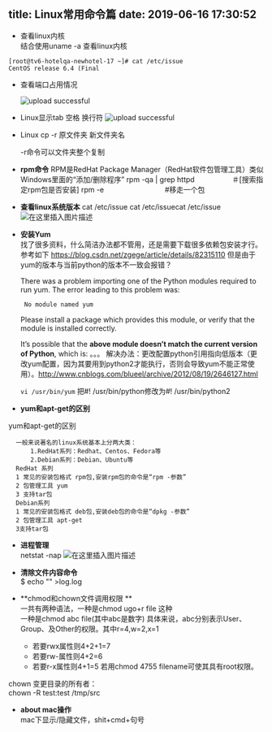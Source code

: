 title: Linux常用命令篇
date: 2019-06-16 17:30:52
---
-  查看linux内核   
结合使用uname -a 查看linux内核
```
[root@tv6-hotelqa-newhotel-17 ~]# cat /etc/issue
CentOS release 6.4 (Final
```
- 查看端口占用情况

	![upload successful](\images\pasted-36.png)

-  Linux显示tab 空格 换行符
	![upload successful](\images\pasted-39.png)

- Linux cp -r 原文件夹  新文件夹名 

   -r命令可以文件夹整个复制

-  **rpm命令**
RPM是RedHat Package Manager（RedHat软件包管理工具）类似Windows里面的“添加/删除程序”
rpm -qa | grep httpd　　　　　 ＃[搜索指定rpm包是否安装]
  rpm   -e 　　　　　　　　       #移走一个包   
-  **查看linux系统版本**
 cat /etc/issue
 cat /etc/issuecat /etc/issue
![在这里插入图片描述](https://img-blog.csdnimg.cn/20190225194854972.png)
- **安装Yum**   
找了很多资料，什么简洁办法都不管用，还是需要下载很多依赖包安装才行。参考如下
https://blog.csdn.net/zgege/article/details/82315110
但是由于yum的版本与当前python的版本不一致会报错？

    There was a problem importing one of the Python modules required to run yum. The error leading to this problem was:
    
       No module named yum
    
    Please install a package which provides this module, or verify that the module is installed correctly.
    
    It’s possible that the **above module doesn’t match the current version of Python**, which is:
    。。。
解决办法：更改配置python引用指向低版本（更改yum配置，因为其要用到python2才能执行，否则会导致yum不能正常使用）。http://www.cnblogs.com/blueel/archive/2012/08/19/2646127.html

	`vi /usr/bin/yum`
	把#! /usr/bin/python修改为#! /usr/bin/python2

-  **yum和apt-get的区别**

  yum和apt-get的区别

      一般来说著名的linux系统基本上分两大类： 
          1.RedHat系列：Redhat、Centos、Fedora等 
          2.Debian系列：Debian、Ubuntu等 
      RedHat 系列 
      1 常见的安装包格式 rpm包,安装rpm包的命令是“rpm -参数” 
      2 包管理工具 yum 
      3 支持tar包 
      Debian系列 
      1 常见的安装包格式 deb包,安装deb包的命令是“dpkg -参数” 
      2 包管理工具 apt-get 
      3支持tar包
	
- **进程管理**  
netstat -nap
![在这里插入图片描述](https://img-blog.csdnimg.cn/20190304192842935.png)

- **清除文件内容命令**  
$ echo "" >log.log

- **chmod和chown文件调用权限  **   
一共有两种语法，一种是chmod ugo+r file 这种  
一种是chmod abc file(其中abc是数字)
具体来说，abc分别表示User、Group、及Other的权限。其中r=4,w=2,x=1

    -  若要rwx属性则4+2+1=7
    -  若要rw-属性则4+2=6
    -  若要r-x属性则4+1=5
    若用chmod 4755 filename可使其具有root权限。
 
 chown
变更目录的所有者：   
      chown -R test:test /tmp/src

- **about mac操作**   
mac下显示/隐藏文件，shit+cmd+句号